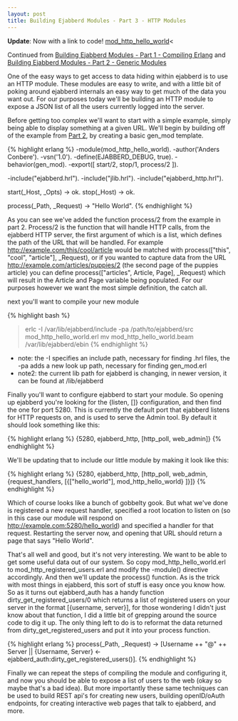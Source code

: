 ```yaml
---
layout: post
title: Building Ejabberd Modules - Part 3 - HTTP Modules
---
```


<strong>Update</strong>: Now with a link to code! <a href="/media/code/mod_http_hello_world.erl">mod_http_hello_world</a><

Continued from <a href="http://anders.conbere.org/journal/building-ejabberd-modules-part-1-compiling-erlang/">Building Ejabberd Modules - Part 1 - Compiling Erlang</a> and <a href="http://anders.conbere.org/journal/building-ejabberd-modules-part-2-generic-modules/">Building Ejabberd Modules - Part 2 - Generic Modules</a>

One of the easy ways to get access to data hiding within ejabberd is to use an HTTP module. These modules are easy to write, and with a little bit of poking around ejabberd internals an easy way to get much of the data you want out. For our purposes today we'll be building an HTTP module to expose a JSON list of all the users currently logged into the server.

Before getting too complex we'll want to start with a simple example, simply being able to display something at a given URL. We'll begin by building off of the example from <a href="http://anders.conbere.org/journal/building-ejabberd-modules-part-2-generic-modules/">Part 2</a>, by creating a basic gen_mod template.

{% highlight erlang %}
-module(mod_http_hello_world).
-author('Anders Conbere').
-vsn('1.0').
-define(EJABBERD_DEBUG, true).
-behavior(gen_mod).
-export([
  start/2,
  stop/1,
  process/2
]).

-include("ejabberd.hrl").
-include("jlib.hrl").
-include("ejabberd_http.hrl").

start(_Host, _Opts) -> ok.
stop(_Host) -> ok.

process(_Path, _Request) -> "Hello World".
{% endhighlight %}

As you can see we've added the function process/2 from the example in part 2. Process/2 is the function that will handle HTTP calls, from the ejabberd HTTP server, the first argument of which is a list, which defines the path of the URL that will be handled. For example http://example.com/this/cool/article would be matched with process(["this", "cool", "article"], _Request), or if you wanted to capture data from the URL http://example.com/articles/puppies/2 (the second page of the puppies article) you can define process(["articles", Article, Page], _Request) which will result in the Article and Page variable being populated. For our purposes however we want the most simple definition, the catch all.

next you'll want to compile your new module

{% highlight bash %}
> erlc -I /var/lib/ejabberd/include -pa /path/to/ejabberd/src mod_http_hello_world.erl
> mv mod_http_hello_world.beam /var/lib/ejabberd/ebin
{% endhighlight %}

* note: the -I specifies an include path, necessary for finding .hrl files, the -pa adds a new look up path, necessary for finding gen_mod.erl
* note2: the current lib path for ejabberd is changing, in newer version, it can be found at /lib/ejabberd

Finally you'll want to configure ejabberd to start your module. So opening up ejabberd you're looking for the {listen, []} configuration, and then find the one for port 5280. This is currently the default port that ejabberd listens for HTTP requests on, and is used to serve the Admin tool. By default it should look something like this:


{% highlight erlang %}
{5280, ejabberd_http, [http_poll, web_admin]}
{% endhighlight %}

We'll be updating that to include our little module by making it look like this:

{% highlight erlang %}
{5280, ejabberd_http, [http_poll, web_admin, {request_handlers, [{["hello_world"], mod_http_hello_world} ]}]}
{% endhighlight %}

Which of course looks like a bunch of gobbelty gook. But what we've done is registered a new request handler, specified a root location to listen on (so in this case our module will respond on http://example.com:5280/hello_world) and specified a handler for that request. Restarting the server now, and opening that URL should return a page that says "Hello World".

That's all well and good, but it's not very interesting. We want to be able to get some useful data out of our system. So copy mod_http_hello_world.erl to mod_http_registered_users.erl and modify the -module() directive accordingly. And then we'll update the process() function. As is the trick with most things in ejabberd, this sort of stuff is easy once you know how. So as it turns out ejabberd_auth has a handy function dirty_get_registered_users/0 which returns a list of registered users on your server in the format [{username, server}], for those wondering I didn't just know about that function, I did a little bit of grepping around the source code to dig it up.
The only thing left to do is to reformat the data returned from dirty_get_registered_users and put it into your process function.

{% highlight erlang %}
process(_Path, _Request) ->
[Username ++ "@" ++ Server || {Username, Server} <- ejabberd_auth:dirty_get_registered_users()].
{% endhighlight %}

Finally we can repeat the steps of compiling the module and configuring it, and now you should be able to expose a list of users to the web (okay so maybe that's a bad idea). But more importantly these same techniques can be used to build REST api's for creating new users, building openID/oAuth endpoints, for creating interactive web pages that talk to ejabberd, and more.
